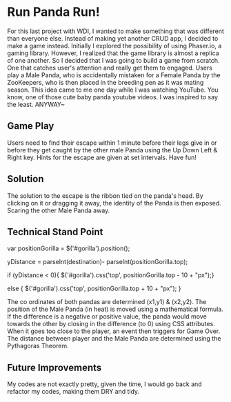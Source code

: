 Run Panda Run!
==============

For this last project with WDI, I wanted to make something that was different than everyone else. Instead of making yet another CRUD app, I decided to make a game instead. Initially I explored the possibility of using Phaser.io, a gaming library. However, I realized that the game library is almost a replica of one another. So I decided that I was going to build a game from scratch. One that catches user's attention and really get them to engaged. Users play a Male Panda, who is accidentally mistaken for a Female Panda by the ZooKeepers, who is then placed in the breeding pen as it was mating season. This idea came to me one day while I was watching YouTube. You know, one of those cute baby panda youtube videos. I was inspired to say the least. ANYWAY~


Game Play
---------
Users need to find their escape within 1 minute before their legs give in or before they get caught by the other male Panda using the Up Down Left & Right key. Hints for the escape are given at set intervals. Have fun!


Solution
--------
The solution to the escape is the ribbon tied on the panda's head. By clicking on it or dragging it away, the identity of the Panda is then exposed. Scaring the other Male Panda away. 

Technical Stand Point
---------------------
var positionGorilla = $('#gorilla').position();

yDistance = parseInt(destination)- parseInt(positionGorilla.top);
    
if (yDistance < 0){ $('#gorilla').css('top', positionGorilla.top - 10 + "px");}

else { $('#gorilla').css('top', positionGorilla.top + 10 + "px"); }
        
The co ordinates of both pandas are determined (x1,y1) & (x2,y2). The position of the Male Panda (in heat) is moved using a mathematical formula. If the difference is a negative or positive value, the panda would move towards the other by closing in the difference (to 0) using CSS attributes. When it goes too close to the player, an event then triggers for Game Over. The distance between player and the Male Panda are determined using the Pythagoras Theorem. 


Future Improvements
-------------------
My codes are not exactly pretty, given the time, I would go back and refactor my codes, making them DRY and tidy. 



